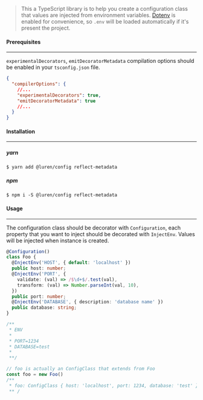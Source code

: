 > This a TypeScript library is to help you create a configuration class that values are injected from environment variables. [Dotenv](https://www.npmjs.com/package/dotenv) is enabled for convenience, so `.env` will be loaded automatically if it's present the project.

#### Prerequisites

---

`experimentalDecorators`, `emitDecoratorMetadata` compilation options should be enabled in your `tsconfig.json` file.

```json
{
  "compilerOptions": {
    //...
    "experimentalDecorators": true,
    "emitDecoratorMetadata": true
    //...
  }
}
```

#### Installation

---

##### yarn

`$ yarn add @luren/config reflect-metadata`

##### npm

`$ npm i -S @luren/config reflect-metadata`

#### Usage

---

The configuration class should be decorator with `Configuration`, each property that you want to inject should be decorated with `InjectEnv`.
Values will be injected when instance is created.

```typescript
@Configuration()
class Foo {
  @InjectEnv('HOST', { default: 'localhost' })
  public host: number;
  @InjectEnv('PORT', {
    validate: (val) => /$\d+$/.test(val),
    transform: (val) => Number.parseInt(val, 10),
  })
  public port: number;
  @InjectEnv('DATABASE', { description: 'database name' })
  public database: string;
}

/**
 * ENV
 *
 * PORT=1234
 * DATABASE=test
 *
 **/

// foo is actually an ConfigClass that extends from Foo
const foo = new Foo()
/**
 * foo: ConfigClass { host: 'localhost', port: 1234, database: 'test' }
 ** /
```
